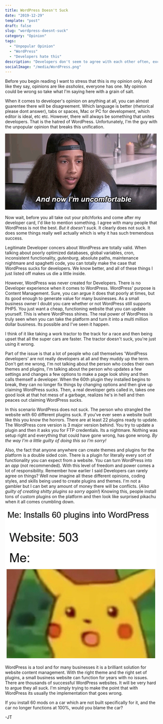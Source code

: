 ```yaml
---
title: WordPress Doesn't Suck
date: "2019-12-29"
template: "post"
draft: false
slug: "wordpress-doesnt-suck"
category: "Opinion"
tags:
  - "Unpopular Opinion"
  - "WordPress"
  - "Developers hate this"
description: "Developers don't seem to agree with each other often, except when it comes to hating WordPress."
socialImage: "/media/WordPress.png"
---
```


Before you begin reading I want to stress that this is my opinion only. And like they say, opinions are like *assholes*, everyone has one. My opinion could be wrong so take what I'm saying here with a grain of salt. 

When it comes to developer's opinion on anything at all, you can almost guarentee there will be disagreement. Which language is better (rhetorical please dont answer), tabs or spaces, Mac or PC for development, which editor is ideal, etc etc. However, there will always be something that unites developers. That is the hatred of WordPress. Unfortunately, I'm the guy with the unpopular opinion that breaks this unification.

![](/media/uhoh.gif)

Now wait, before you all take out your pitchforks and come after my developer card, I'd like to mention something. I agree with many people that WordPress is not the best. *But it doesn't suck*. It clearly does not suck. It does some things really well actually which is why it has such tremendous success.

Legitimate Developer concers about WordPress are totally valid. When talking about poorly optimized databases, global variables, cron, inconsistent functionality, *gutenburg*, absolute paths, maintenance nightmare and spaghetti code, you can totally make the case that WordPress sucks for developers. We know better, and all of these things I just listed off makes us die a little inside.

However, WordPress was never created for Developers. There is no Developer experience when it comes to WordPress. WordPress' purpose is Content Management. Sure, you can argue it does that poorly at times, but its good enough to generate value for many businesses. As a small business owner I doubt you care whether or not WordPress still supports PHP5. You just want a cheap, functioning website that you can update yourself. This is where WordPress shines. The real power of WordPress is truly seen when you can take the platform and turn it into a multi million dollar business. Its possible and I've seen it happen.

I think of it like taking a work tractor to the track for a race and then being upset that all the super cars are faster. The tractor doesn't suck, you're just using it wrong.

Part of the issue is that a lot of people who call themselves 'WordPress developers' are not really developers at all and they muddy up the term. Don't get me wrong, I'm not talking about the person who codes their own themes and plugins, I'm talking about the person who updates a few settings and changes a few options to make a page look shiny and then calls themself a developer. When the 60th plugin they installed begins to break, they can no longer fix things by changing options and then give up claiming WordPress sucks. Then, a real developer gets called in, takes one good look at that hot mess of a garbage, realizes he's in hell and then peaces out claiming WordPress sucks. 

In this scenario WordPress does not suck. The person who strangled the website with 60 different plugins suck. If you've ever seen a website built like this you know the horrors. There are at least 22 plugins ready to update. The WordPress core version is 3 major version behind. You try to update a plugin and then it asks you for FTP credentials. Its a nightmare. Nothing was setup right and everything that could have gone wrong, has gone wrong. *By the way I'm a little guilty of doing this so I'm sorry!*

Also, the fact that anyone anywhere can create themes and plugins for the platform is a double sided coin. There is a plugin for literally every sort of functionality you can expect from a website. You can turn WordPress into an *app* (not recommended). With this level of freedom and power comes a lot of responsibility. Remember how earlier I said Developers can rarely agree on things? Well now imagine all these different opinions, coding styles, and skills being used to create plugins and themes. I'm not a gambler but I can bet any amount of money there will be conflicts. (*Also guilty of creating shitty plugins so sorry again!*) Knowing this, people install tons of custom plugins on the platform and then look like surprised pikachu when it all comes crumbling down. 

![](/media/surprised-pikachu.png)

WordPress is a tool and for many businesses it is a brilliant solution for website content management. With the right theme and the right set of plugins, a small business website can function for years with no issues. There are thousands of successful WordPress websites. It will be very hard to argue they all suck. I'm simply trying to make the point that with WordPress its usually the implementation that goes wrong. 

If you install 60 mods on a car which are not built specifically for it, and the car no longer functions at 100%, would you blame the car? 

-JT